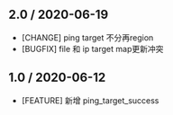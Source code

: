 ## 2.0 / 2020-06-19

* [CHANGE] ping target 不分再region
* [BUGFIX] file 和 ip target map更新冲突

## 1.0 / 2020-06-12
* [FEATURE] 新增 ping_target_success
